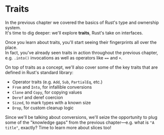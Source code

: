 # Traits

In the previous chapter we covered the basics of Rust's type and ownership system.\
It's time to dig deeper: we'll explore **traits**, Rust's take on interfaces.

Once you learn about traits, you'll start seeing their fingerprints all over the place.\
In fact, you've already seen traits in action throughout the previous chapter, e.g. `.into()` invocations as well
as operators like `==` and `+`.

On top of traits as a concept, we'll also cover some of the key traits that are defined in Rust's standard library:

- Operator traits (e.g. `Add`, `Sub`, `PartialEq`, etc.)
- `From` and `Into`, for infallible conversions
- `Clone` and `Copy`, for copying values
- `Deref` and deref coercion
- `Sized`, to mark types with a known size
- `Drop`, for custom cleanup logic

Since we'll be talking about conversions, we'll seize the opportunity to plug some of the "knowledge gaps"
from the previous chapter—e.g. what is `"A title"`, exactly? Time to learn more about slices too!

